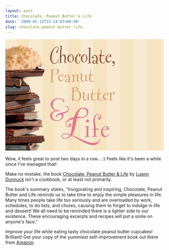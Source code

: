 ```yaml
---
layout: post
title: Chocolate, Peanut Butter & Life
date: '2009-01-12T23:14:03+00:00'
slug: chocolate-peanut-butter-life
---
```

<a href="http://www.amazon.com/Chocolate-Peanut-Butter-Luann-Dunnuck/dp/1599793539/ref=si3_rdr_bb_product"><img src='/images/uploads/2009/01/cpb_life.jpg' alt='Chocolate, Peanut Butter, & Life' /></a>

Wow, it feels great to post two days in a row... :) Feels like it's been a while since I've managed that!

Make no mistake, the book <a href="http://www.amazon.com/Chocolate-Peanut-Butter-Luann-Dunnuck/dp/1599793539/ref=si3_rdr_bb_product">Chocolate, Peanut Butter & Life</a> by <a href="http://luanndunnuck.com/">Luann Dunnuck</a> isn't a cookbook, or at least not primarily. 

The book's summary states, "Invigorating and inspiring, Chocolate, Peanut Butter and Life reminds us to take time to enjoy the simple pleasures in life. Many times people take life too seriously and are overloaded by work, schedules, to do lists, and chores, causing them to forget to indulge in life and dessert! We all need to be reminded there is a lighter side to our existence. These encouraging excerpts and recipes will put a smile on anyone's face."

Improve your life while eating tasty chocolate peanut butter cupcakes! Brilliant! Get your copy of the yummiest self-improvement book out there from <a href="http://www.amazon.com/Chocolate-Peanut-Butter-Luann-Dunnuck/dp/1599793539/ref=si3_rdr_bb_product">Amazon</a>.
